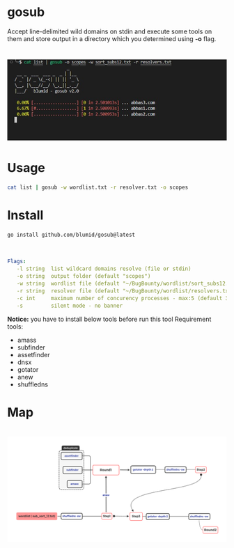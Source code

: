 # gosub

Accept line-delimited wild domains on stdin and execute some tools on them and store output in a directory which you determined using **-o** flag.

<h1 align="center">
  <img src="static/gosub_run_v2.jpg" alt="gosub"></a>
</h1>

# Usage

```bash
cat list | gosub -w wordlist.txt -r resolver.txt -o scopes
```

# Install

```bash
go install github.com/blumid/gosub@latest
```

<br>

```yaml
Flags:
   -l string  list wildcard domains resolve (file or stdin)
   -o string  output folder (default "scopes")
   -w string  wordlist file (default "~/BugBounty/wordlist/sort_subs12.txt")
   -r string  resolver file (default "~/BugBounty/wordlist/resolvers.txt")
   -c int     maximum number of concurency processes - max:5 (default 3)
   -s         silent mode - no banner

```


**Notice:** you have to install below tools before run this tool
Requirement tools:
* amass
* subfinder
* assetfinder
* dnsx
* gotator
* anew
* shuffledns


# Map
<h1 align="center">
  <img src="static/Map.png" alt="gosub"></a>
</h1>